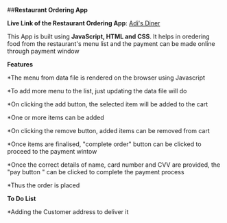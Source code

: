 ##**Restaurant Ordering App**


**Live Link of the Restaurant Ordering App**: [Adi's Diner](https://wondrous-profiterole-23edfc.netlify.app/)


This App is built using **JavaScript, HTML and CSS**. It helps in oredering food from the restaurant's menu list and the payment can be made online through payment window


**Features**


*The menu from data file is rendered on the browser using Javascript

*To add more menu to the list, just updating the data file will do

*On clicking the add button, the selected item will be added to the cart

*One or more items can be added

*On clicking the remove button, added items can be removed from cart

*Once items are finalised, "complete order" button can be clicked to proceed to the payment wintow

*Once the correct details of name, card number and CVV are provided, the "pay button " can be clicked to complete the payment process

*Thus the order is placed


**To Do List**

*Adding the Customer address to deliver it
